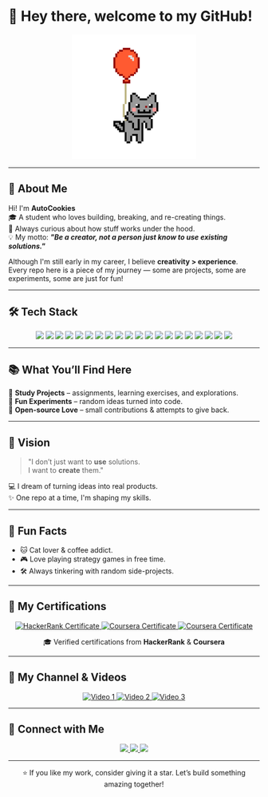 # 👋 Hey there, welcome to my GitHub!  

<p align="center">
  <img src="./cat.gif" width="250" alt="Coding GIF">
</p>

---

## 🚀 About Me  

Hi! I'm **AutoCookies**  
🎓 A student who loves building, breaking, and re-creating things.  
🌱 Always curious about how stuff works under the hood.  
💡 My motto: **_"Be a creator, not a person just know to use existing solutions."_**

Although I'm still early in my career, I believe **creativity > experience**.  
Every repo here is a piece of my journey — some are projects, some are experiments, some are just for fun!  

---

## 🛠 Tech Stack  

<p align="center">
  <!-- Programming Languages -->
  <img src="https://img.shields.io/badge/-Python-3776AB?logo=python&logoColor=white&style=for-the-badge"/>
  <img src="https://img.shields.io/badge/-JavaScript-F7DF1E?logo=javascript&logoColor=black&style=for-the-badge"/>
  <img src="https://img.shields.io/badge/-HTML5-E34F26?logo=html5&logoColor=white&style=for-the-badge"/>
  <img src="https://img.shields.io/badge/-CSS3-1572B6?logo=css3&logoColor=white&style=for-the-badge"/>

  <!-- Frameworks -->
  <img src="https://img.shields.io/badge/-React-61DAFB?logo=react&logoColor=black&style=for-the-badge"/>
  <img src="https://img.shields.io/badge/-Next.js-000000?logo=next.js&logoColor=white&style=for-the-badge"/>
  <img src="https://img.shields.io/badge/-Node.js-339933?logo=node.js&logoColor=white&style=for-the-badge"/>
  <img src="https://img.shields.io/badge/-NestJS-E0234E?logo=nestjs&logoColor=white&style=for-the-badge"/>

  <!-- Database & API -->
  <img src="https://img.shields.io/badge/-MongoDB-47A248?logo=mongodb&logoColor=white&style=for-the-badge"/>
  <img src="https://img.shields.io/badge/-PostgreSQL-4169E1?logo=postgresql&logoColor=white&style=for-the-badge"/>
  <img src="https://img.shields.io/badge/-MySQL-4479A1?logo=mysql&logoColor=white&style=for-the-badge"/>
  <img src="https://img.shields.io/badge/-SQL%20Server-CC2927?logo=microsoftsqlserver&logoColor=white&style=for-the-badge"/>
  <img src="https://img.shields.io/badge/-REST%20API-005571?logo=postman&logoColor=white&style=for-the-badge"/>

  <!-- DevOps & System -->
  <img src="https://img.shields.io/badge/-Linux-FCC624?logo=linux&logoColor=black&style=for-the-badge"/>
  <img src="https://img.shields.io/badge/-Docker-2496ED?logo=docker&logoColor=white&style=for-the-badge"/>

  <!-- AI/ML -->
  <img src="https://img.shields.io/badge/-Machine%20Learning-102230?logo=tensorflow&logoColor=orange&style=for-the-badge"/>
  <img src="https://img.shields.io/badge/-Deep%20Learning-FF6F00?logo=pytorch&logoColor=white&style=for-the-badge"/>
  <img src="https://img.shields.io/badge/-Statistics-7952B3?style=for-the-badge"/>

  <!-- Business & Product -->
  <img src="https://img.shields.io/badge/-Business%20Analytics-0A66C2?logo=tableau&logoColor=white&style=for-the-badge"/>
  <img src="https://img.shields.io/badge/-Product%20Owner-FF4088?style=for-the-badge"/>
</p>

---

## 📚 What You’ll Find Here  

🔹 **Study Projects** – assignments, learning exercises, and explorations.  
🔹 **Fun Experiments** – random ideas turned into code.  
🔹 **Open-source Love** – small contributions & attempts to give back.  

---

## 🎯 Vision  

> "I don’t just want to **use** solutions.  
> I want to **create** them."  

💻 I dream of turning ideas into real products.  
✨ One repo at a time, I'm shaping my skills.  

---

## 🎲 Fun Facts  

- 🐱 Cat lover & coffee addict.  
- 🎮 Love playing strategy games in free time.  
- 🛠 Always tinkering with random side-projects.  

---

## 🏅 My Certifications  

<p align="center">
  <a href="https://www.hackerrank.com/certificates/iframe/aa7aa19ea47a" target="_blank">
    <img src="https://img.shields.io/badge/HackerRank%20-%20Problem%20Solving-1ba94c?style=for-the-badge&logo=hackerrank&logoColor=white" alt="HackerRank Certificate"/>
  </a>
  
  <a href="https://coursera.org/share/658c1cedabb95e07d50ecbc61c9f0ed4" target="_blank">
    <img src="https://img.shields.io/badge/Coursera%20-%20Data%20Analytics-0056D2?style=for-the-badge&logo=coursera&logoColor=white" alt="Coursera Certificate"/>
  </a>
  
  <a href="https://coursera.org/share/71adfc091540025716b80894b0b22976" target="_blank">
    <img src="https://img.shields.io/badge/Coursera%20-%20Deep%20Learning-0056D2?style=for-the-badge&logo=coursera&logoColor=white" alt="Coursera Certificate"/>
  </a>
</p>

<p align="center">
  🎓 Verified certifications from <b>HackerRank</b> & <b>Coursera</b>  
</p>

---

## 🎥 My Channel & Videos  

<p align="center">
  <a href="https://www.youtube.com/watch?v=JmIDr2x64_k" target="_blank">
    <img src="https://img.youtube.com/vi/JmIDr2x64_k/0.jpg" width="300" alt="Video 1"/>
  </a>
  <a href="https://www.youtube.com/watch?v=LtY5HDDvKoI" target="_blank">
    <img src="https://img.youtube.com/vi/LtY5HDDvKoI/0.jpg" width="300" alt="Video 2"/>
  </a>
  <a href="https://www.youtube.com/watch?v=-moC4k_gCFQ" target="_blank">
    <img src="https://img.youtube.com/vi/-moC4k_gCFQ/0.jpg" width="300" alt="Video 3"/>
  </a>
</p>

---

## 🔗 Connect with Me  

<p align="center">
  <a href="https://www.linkedin.com/in/quan-van-15a5b3248/" target="_blank">
    <img src="https://img.shields.io/badge/-LinkedIn-blue?logo=linkedin&logoColor=white&style=for-the-badge">
  </a>
  
  <a href="mailto:vanhaminhquan2406@gmail.com">
    <img src="https://img.shields.io/badge/-Email-red?logo=gmail&logoColor=white&style=for-the-badge">
  </a>
  
  <a href="https://youtube.com/@cookiescooker-tuni?si=BIBegyBpzAb-bCys" target="_blank">
    <img src="https://img.shields.io/badge/-YouTube-FF0000?logo=youtube&logoColor=white&style=for-the-badge">
  </a>
</p>

---

<p align="center">
  ⭐️ If you like my work, consider giving it a star. Let’s build something amazing together!
</p>
